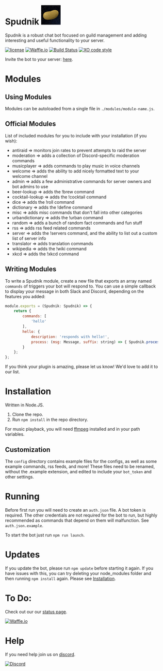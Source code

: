 
# Spudnik ![Spudnik!](./Spudnik_icon.png?raw=true)
Spudnik is a robust chat bot focused on guild management and adding interesting and useful functionality to your server.

[![license](https://img.shields.io/github/license/richardson-media-house/Spudnik.svg?style=flat-square&colorB=00aaff)](https://github.com/richardson-media-house/Spudnik) [![Waffle.io](https://badge.waffle.io/Richardson-Media-House/Spudnik.svg?columns=all&style=flat-square)](https://waffle.io/richardson-media-house/Spudnik) [![Build Status](https://img.shields.io/travis/Richardson-Media-House/Spudnik.svg?style=flat-square)](https://github.com/richardson-media-house/Spudnik) [![XO code style](https://img.shields.io/badge/code_style-XO-000000.svg?style=flat-square)](https://github.com/sindresorhus/xo)

Invite the bot to your server: [here](https://discordapp.com/oauth2/authorize?client_id=398591330806398989&scope=bot&permissions=66186303).

# Modules

## Using Modules

Modules can be autoloaded from a single file in `./modules/module-name.js`.

## Official Modules
List of included modules for you to include with your installation (if you wish):

- antiraid => monitors join rates to prevent attempts to raid the server
- moderation => adds a collection of Discord-specific moderation commands
- musicplayer => adds commands to play music in voice channels
- welcome => adds the ability to add nicely formatted text to your welcome channel
- admin => adds a few administrative commands for server owners and bot admins to use
- beer-lookup => adds the !brew command
- cocktail-lookup => adds the !cocktail command
- dice => adds the !roll command
- dictionary => adds the !define command
- misc => adds misc commands that don't fall into other categories
- urbandictionary => adds the !urban command
- random => adds a bunch of random fact commands and fun stuff
- rss => adds rss feed related commands
- server => adds the !servers command, and the ability to list out a custom list of server info
- translator => adds translation commands
- wikipedia => adds the !wiki command
- xkcd => adds the !xkcd command

## Writing Modules
To write a Spudnik module, create a new file that exports an array named `commands` of triggers your bot will respond to. You can use a simple callback to display your message in both Slack and Discord, depending on the features you added:

```js
module.exports = (Spudnik: Spudnik) => {
	return {
		commands: [
			'hello'
		],
		hello: {
			description: 'responds with hello!',
			process: (msg: Message, suffix: string) => { Spudnik.processMessage('hello!', msg); }
		}
	};
};
```

If you think your plugin is amazing, please let us know! We'd love to add it to our list.

# Installation

Written in Node.JS.

1. Clone the repo.
2. Run `npm install` in the repo directory.

For music playback, you will need [ffmpeg](https://www.ffmpeg.org/download.html) installed and in your path variables.

## Customization
The `config` directory contains example files for the configs, as well as some example commands, rss feeds, and more! These files need to be renamed, without the .example extension, and edited to include your `bot_token` and other settings.

# Running
Before first run you will need to create an `auth.json` file. A bot token is required. The other credentials are not required for the bot to run, but highly recommended as commands that depend on them will malfunction. See `auth.json.example`.

To start the bot just run
`npm run launch`.

# Updates
If you update the bot, please run `npm update` before starting it again. If you have
issues with this, you can try deleting your node_modules folder and then running
`npm install` again. Please see [Installation](#Installation).

# To Do:
Check out our our [status page](https://waffle.io/richardson-media-house/Spudnik).

[![Waffle.io](https://badge.waffle.io/Richardson-Media-House/Spudnik.svg?columns=all&style=flat-square)](https://waffle.io/richardson-media-house/Spudnik)

# Help
If you need help join us on [discord](https://discord.gg/A8a2yeP).

[![Discord](https://img.shields.io/discord/294483428651302924.svg?style=flat-square)](https://discord.gg/A8a2yeP)
